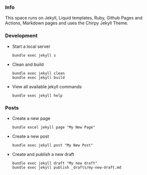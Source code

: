 ### Info

This space runs on Jekyll, Liquid templates, Ruby, Github Pages and Actions, Markdown pages and uses the Chirpy Jekyll Theme.

### Development

- Start a local server

  ```shell
  bundle exec jekyll s
  ```

- Clean and build

  ```shell
  bundle exec jekyll clean
  bundle exec jekyll build
  ```

- View all available jekyll commands
  ```shell
  bundle exec jekyll help
  ```

### Posts

- Create a new page

  ```shell
  bundle excel jekyll page "My New Page"
  ```

- Create a new post

  ```shell
  bundle exec jekyll post "My New Post"
  ```

- Create and publish a new draft
  ```shell
  bundle exec jekyll draft "My new draft"
  bundle exec jekyll publish _drafts/my-new-draft.md
  ```
